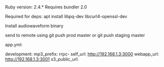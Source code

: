 Ruby version: 2.4.*
Requires bundler 2.0

Required for deps:
apt install libpq-dev libcurl4-openssl-dev

Install audiowaveform binary

send to remote using git push prod master or git push staging master


app.yml:

development:
  mp3_prefix: rrpc-
  self_url: http://192.168.1.3:3000
  webapp_url: http://192.168.1.3:3001
  s3_public_url: 
